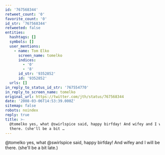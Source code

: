 ```yaml
---
id: '767568344'
retweet_count: '0'
favorite_count: '0'
id_str: '767568344'
retweeted: false
entities:
  hashtags: []
  symbols: []
  user_mentions:
    - name: Tom Elko
      screen_name: tomelko
      indices:
        - '0'
        - '8'
      id_str: '9352852'
      id: '9352852'
  urls: []
in_reply_to_status_id_str: '767554770'
in_reply_to_screen_name: tomelko
original_url: https://twitter.com/jth/status/767568344
date: '2008-03-06T14:53:39.000Z'
sitemap: false
robots: noindex
reply: true
title: >-
  @tomelko yes, what @swirlspice said, happy birfday! And wifey and I will be
  there. (she'll be a bit …
---
```


@tomelko yes, what @swirlspice said, happy birfday! And wifey and I will be there. (she'll be a bit late.)